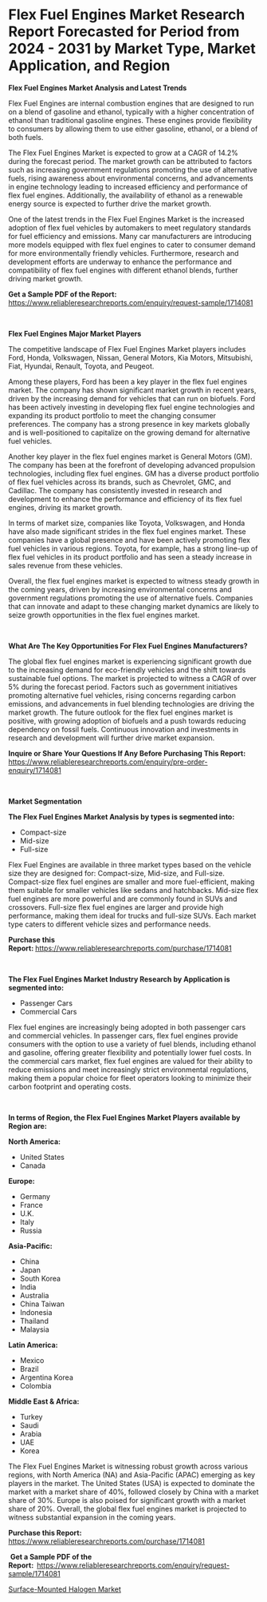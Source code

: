 <p><h1>Flex Fuel Engines Market Research Report Forecasted for Period from 2024 -  2031 by Market Type, Market Application, and Region</h1></p><p><strong>Flex Fuel Engines Market Analysis and Latest Trends</strong></p>
<p><p>Flex Fuel Engines are internal combustion engines that are designed to run on a blend of gasoline and ethanol, typically with a higher concentration of ethanol than traditional gasoline engines. These engines provide flexibility to consumers by allowing them to use either gasoline, ethanol, or a blend of both fuels.</p><p>The Flex Fuel Engines Market is expected to grow at a CAGR of 14.2% during the forecast period. The market growth can be attributed to factors such as increasing government regulations promoting the use of alternative fuels, rising awareness about environmental concerns, and advancements in engine technology leading to increased efficiency and performance of flex fuel engines. Additionally, the availability of ethanol as a renewable energy source is expected to further drive the market growth.</p><p>One of the latest trends in the Flex Fuel Engines Market is the increased adoption of flex fuel vehicles by automakers to meet regulatory standards for fuel efficiency and emissions. Many car manufacturers are introducing more models equipped with flex fuel engines to cater to consumer demand for more environmentally friendly vehicles. Furthermore, research and development efforts are underway to enhance the performance and compatibility of flex fuel engines with different ethanol blends, further driving market growth.</p></p>
<p><strong>Get a Sample PDF of the Report:&nbsp;</strong> <a href="https://www.reliableresearchreports.com/enquiry/request-sample/1714081">https://www.reliableresearchreports.com/enquiry/request-sample/1714081</a></p>
<p>&nbsp;</p>
<p><strong>Flex Fuel Engines Major Market Players</strong></p>
<p><p>The competitive landscape of Flex Fuel Engines Market players includes Ford, Honda, Volkswagen, Nissan, General Motors, Kia Motors, Mitsubishi, Fiat, Hyundai, Renault, Toyota, and Peugeot. </p><p>Among these players, Ford has been a key player in the flex fuel engines market. The company has shown significant market growth in recent years, driven by the increasing demand for vehicles that can run on biofuels. Ford has been actively investing in developing flex fuel engine technologies and expanding its product portfolio to meet the changing consumer preferences. The company has a strong presence in key markets globally and is well-positioned to capitalize on the growing demand for alternative fuel vehicles.</p><p>Another key player in the flex fuel engines market is General Motors (GM). The company has been at the forefront of developing advanced propulsion technologies, including flex fuel engines. GM has a diverse product portfolio of flex fuel vehicles across its brands, such as Chevrolet, GMC, and Cadillac. The company has consistently invested in research and development to enhance the performance and efficiency of its flex fuel engines, driving its market growth.</p><p>In terms of market size, companies like Toyota, Volkswagen, and Honda have also made significant strides in the flex fuel engines market. These companies have a global presence and have been actively promoting flex fuel vehicles in various regions. Toyota, for example, has a strong line-up of flex fuel vehicles in its product portfolio and has seen a steady increase in sales revenue from these vehicles.</p><p>Overall, the flex fuel engines market is expected to witness steady growth in the coming years, driven by increasing environmental concerns and government regulations promoting the use of alternative fuels. Companies that can innovate and adapt to these changing market dynamics are likely to seize growth opportunities in the flex fuel engines market.</p></p>
<p>&nbsp;</p>
<p><strong>What Are The Key Opportunities For Flex Fuel Engines Manufacturers?</strong></p>
<p><p>The global flex fuel engines market is experiencing significant growth due to the increasing demand for eco-friendly vehicles and the shift towards sustainable fuel options. The market is projected to witness a CAGR of over 5% during the forecast period. Factors such as government initiatives promoting alternative fuel vehicles, rising concerns regarding carbon emissions, and advancements in fuel blending technologies are driving the market growth. The future outlook for the flex fuel engines market is positive, with growing adoption of biofuels and a push towards reducing dependency on fossil fuels. Continuous innovation and investments in research and development will further drive market expansion.</p></p>
<p><strong>Inquire or Share Your Questions If Any Before Purchasing This Report:</strong> <a href="https://www.reliableresearchreports.com/enquiry/pre-order-enquiry/1714081">https://www.reliableresearchreports.com/enquiry/pre-order-enquiry/1714081</a></p>
<p>&nbsp;</p>
<p><strong>Market Segmentation</strong></p>
<p><strong>The Flex Fuel Engines Market Analysis by types is segmented into:</strong></p>
<p><ul><li>Compact-size</li><li>Mid-size</li><li>Full-size</li></ul></p>
<p><p>Flex Fuel Engines are available in three market types based on the vehicle size they are designed for: Compact-size, Mid-size, and Full-size. Compact-size flex fuel engines are smaller and more fuel-efficient, making them suitable for smaller vehicles like sedans and hatchbacks. Mid-size flex fuel engines are more powerful and are commonly found in SUVs and crossovers. Full-size flex fuel engines are larger and provide high performance, making them ideal for trucks and full-size SUVs. Each market type caters to different vehicle sizes and performance needs.</p></p>
<p><strong>Purchase this Report:&nbsp;</strong><a href="https://www.reliableresearchreports.com/purchase/1714081">https://www.reliableresearchreports.com/purchase/1714081</a></p>
<p>&nbsp;</p>
<p><strong>The Flex Fuel Engines Market Industry Research by Application is segmented into:</strong></p>
<p><ul><li>Passenger Cars</li><li>Commercial Cars</li></ul></p>
<p><p>Flex fuel engines are increasingly being adopted in both passenger cars and commercial vehicles. In passenger cars, flex fuel engines provide consumers with the option to use a variety of fuel blends, including ethanol and gasoline, offering greater flexibility and potentially lower fuel costs. In the commercial cars market, flex fuel engines are valued for their ability to reduce emissions and meet increasingly strict environmental regulations, making them a popular choice for fleet operators looking to minimize their carbon footprint and operating costs.</p></p>
<p>&nbsp;</p>
<p><strong>In terms of Region, the Flex Fuel Engines Market Players available by Region are:</strong></p>
<p>
    <p> <strong> North America: </strong>
        <ul>
            <li>United States</li>
            <li>Canada</li>
        </ul>
        </p> 
    <p> <strong> Europe: </strong>
        <ul>
            <li>Germany</li>
            <li>France</li>
            <li>U.K.</li>
            <li>Italy</li>
            <li>Russia</li>
        </ul>
        </p> 
    <p> <strong> Asia-Pacific: </strong>
        <ul>
            <li>China</li>
            <li>Japan</li>
            <li>South Korea</li>
            <li>India</li>
            <li>Australia</li>
            <li>China Taiwan</li>
            <li>Indonesia</li>
            <li>Thailand</li>
            <li>Malaysia</li>
        </ul>
        </p> 
    <p> <strong> Latin America: </strong>
        <ul>
            <li>Mexico</li>
            <li>Brazil</li>
            <li>Argentina Korea</li>
            <li>Colombia</li>
        </ul>
        </p> 
    <p> <strong> Middle East & Africa: </strong>
        <ul>
            <li>Turkey</li>
            <li>Saudi</li>
            <li>Arabia</li>
            <li>UAE</li>
            <li>Korea</li>
        </ul>
    </p>
    </p>
<p><p>The Flex Fuel Engines Market is witnessing robust growth across various regions, with North America (NA) and Asia-Pacific (APAC) emerging as key players in the market. The United States (USA) is expected to dominate the market with a market share of 40%, followed closely by China with a market share of 30%. Europe is also poised for significant growth with a market share of 20%. Overall, the global flex fuel engines market is projected to witness substantial expansion in the coming years.</p></p>
<p><strong>Purchase this Report: </strong><a href="https://www.reliableresearchreports.com/purchase/1714081">https://www.reliableresearchreports.com/purchase/1714081</a></p>
<p>&nbsp;<strong>Get a Sample PDF of the Report:&nbsp;&nbsp;</strong><a href="https://www.reliableresearchreports.com/enquiry/request-sample/1714081">https://www.reliableresearchreports.com/enquiry/request-sample/1714081</a></p>
<p><strong></strong></p>
<p><p><a href="https://github.com/nancykennedykellievqfqt2/Market-Research-Report-List-1/blob/main/surface-mounted-halogen-market.md">Surface-Mounted Halogen Market</a></p></p>